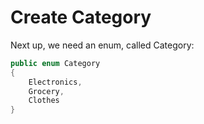 # Create Category
Next up, we need an enum, called Category:

```csharp
public enum Category
{
    Electronics,
    Grocery,
    Clothes
}
```